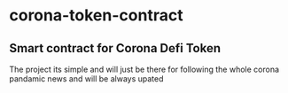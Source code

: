 # corona-token-contract

## Smart contract for Corona Defi Token

The project its simple and will just be there for following the whole corona pandamic news and will be always upated
